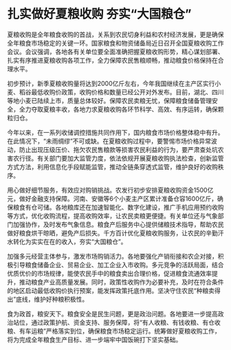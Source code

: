 # 扎实做好夏粮收购 夯实“大国粮仓”

夏粮收购是全年粮食收购的首战，关系到农民切身利益和农村经济发展，更是确保全年粮食市场稳定的关键一环。国家粮食和物资储备局近日召开全国夏粮收购工作会议。会议强调，各地各有关单位要全面准确把握夏粮收购形势，精心谋划部署、扎实有序推进夏粮收购各项工作，全力保障农民售粮顺畅，推动粮食价格保持在合理水平。

初步预计，新季夏粮收购量将达到2000亿斤左右，今年我国继续在主产区实行小麦、稻谷最低收购价政策，收购价格和数量已经公开对外发布。目前，湖北、四川等地小麦已陆续上市，质量总体较好。保障农民卖粮无忧，保障粮食储备管理安全，全力夺取夏粮丰收，各地力求夏粮收购各环节科学、高效、有序运转，确保颗粒归仓。

今年以来，在一系列收储调控措施共同作用下，国内粮食市场价格整体稳中有升。在此情况下，“未雨绸缪”不可或缺。在夏粮收购过程中，要警惕市场价格异常波动，防止出现压级压价、拖欠农民售粮款等损害农民利益的行为，要严肃查处坑农害农行径。有关部门要加大监管力度，依法依规开展夏粮收购执法检查，创新监管方式方法，利用信息化手段赋能监管，推动全链条穿透式监管，维护良好的收购秩序。

用心做好细节服务，有效应对购销挑战。农发行初步安排夏粮收购资金1500亿元，做好金融支持保障。河南、安徽等6个小麦主产区累计准备仓容1600亿斤，确保粮食有仓可储。各地粮库还在加速智能化、数字化建设，推广手机应用预约收购等方式，优化收购流程，提高收购效率，让农民卖粮更便捷。有关单位还与气象部门加强协作，及时发布气象信息。粮食产后服务中心提供储粮技术指导，帮助农民做好粮食烘干晾晒，避免产后损失。千方百计优化夏粮收购服务，让农民的辛勤汗水转化为实实在在的收入，夯实“大国粮仓”。

加强多元经营主体参与，激发市场购销活力。各地要强化产销衔接和农企对接，积极引导粮食储备企业、贸易企业、加工企业入市收购。多元竞争的活跃局面，结合优质优价的市场规律，能使农民手中的粮食卖出合理价格，促进粮食流通效率提升，推动粮食产业高质量发展。同时，政策性收购作为必要补充，及时在符合条件的地区启动最低收购价执行预案，能发挥政策托底作用。坚决守住农民“种粮卖得出”底线，维护好种粮积极性。

食为政首，粮安天下。粮食安全是民生问题，更是政治问题。各地要进一步提高政治站位，通过政策护航、资金支持、服务保障，将“有人收粮、有钱收粮、有仓收粮、有车运粮”严格落实到位，确保粮食市场稳定运行。统筹做好夏粮收购工作，将为完成全年粮食生产目标、进一步端牢中国饭碗打下坚实基础。